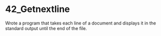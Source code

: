 # 42_Getnextline

Wrote a program that takes each line of a document and displays it in the standard output until the end of the file.
